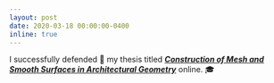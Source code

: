```yaml
---
layout: post
date: 2020-03-18 00:00:00-0400
inline: true
---
```


I successfully defended :microphone: my thesis titled [***Construction of Mesh and Smooth Surfaces in Architectural Geometry***](https://www.huiwang.me/assets/pdf/hui-phd-thesis.pdf) online. :mortar_board:
